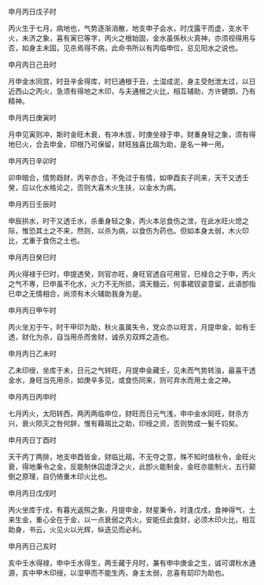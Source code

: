 申月丙日戊子时

丙火生于七月，病地也，气势逐渐消散，地支申子会水，时戊露干而虚，支水干火，未济之象，喜有寅巳等字，丙火之根始固，金水虽係秋火真神，亦须视得用与否，如身主未固，见杀焉得不病，此命书所以有丙临申位，忌见阳水之说也。

申月丙日己丑时

月申金水同宫，时丑辛金得库，时巳通根于丑，土湿成泥，身主受尅泄太过，以日近西山之丙火，急须有得地之木印，与夫通根之火比，相互辅助，方许健朗，乃有精神。

申月丙日庚寅时

月申见寅则冲，斯时金旺木衰，有冲木拔，时庚坐禄于申，财重身轻之象，须有得地巳火，合去申金，印根乃可保留，财旺独喜比刼为助，是名一神一用。

申月丙日辛卯时

卯申暗合，情势趋财，丙辛亦合，不免过于有情，如申酉亥子同来，天干又透壬癸，应以化水格论之，否则大喜木火生扶，以金水为病。

申月丙日壬辰时

申辰拱水，时干又透壬水，杀重身轻之象，丙火本忌食伤之泄，在此水旺火熄之际，惟恐其土之不来，然则，以杀为病，以食伤为药也。但如本身太弱，木火印比，尤重于食伤之土也。

申月丙日癸巳时

丙火得禄于巳时，申提透癸，则官亦旺，身旺官透自可用官，巳禄合之于申，丙火之气不専，巳申虽不化水，火力不无所损，滴天髓云，何事裙钗姿意留，此语卽指巳申之无情相合，尚须有木火辅助我身为是。

申月丙日甲午时

丙火坐刃于午，时干甲印为助，秋火虽属失令，党众亦以旺言，月提申金，如有壬透，财化为杀，自当用杀而舍财，诚杀刃双辉之造也。

申月丙日乙未时

乙未印绶，坐库于未，日元之气转旺，月提申金藏壬，见未而气势转浊，最喜干透金水，身旺当先用杀，如庚辛多见，或食伤同来，则可弃水而用土金之神。

申月丙日丙申时

七月丙火，太阳转西，两丙两临申位，财旺而日元气浅，申中金水同旺，财杀方兴，衰火陨灭之咎何辞，惟有藉刼比之助，印绶之资，否则势成一髮千钧矣。

申月丙日丁酉时

天干丙丁两排，地支申酉皆金，财临比刼，不无夺之意，殊不知时值秋令，金旺火衰，得地秉令之金，反能制休囚虚浮之火，此卽火能制金，金旺亦能制火，五行颠倒之原理，自仍倚重木印火比也。

申月丙日戊戌时

丙火坐库于戌，有暮光返照之象，月提申金，财星秉令，时逢戊戌，食神得气，土来生金，重心全在于金，以一点衰弱之丙火，安能任此食财，必须木印火比，相互助身，书云，火见火以光辉，纵迭见而必利。

申月丙日己亥时

亥中壬水得禄，申中壬水得生，两壬藏于月时，兼有申中庚金之生，诚可谓秋水通源，亥中甲木印绶，以湿甲而不能生丙，身主太弱，总喜有刧印为助也。

